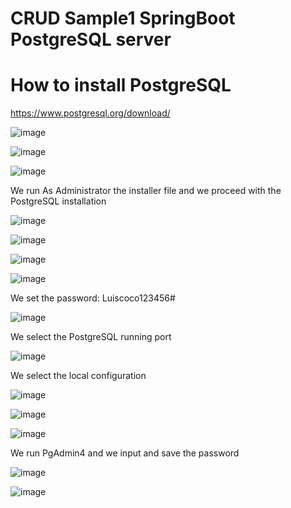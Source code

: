 # CRUD Sample1 SpringBoot PostgreSQL server

# How to install PostgreSQL

https://www.postgresql.org/download/

![image](https://github.com/luiscoco/CRUD_Sample1_Spring-Boot-PostgreSQL-server/assets/32194879/a022db1e-06d5-48af-be26-16bd84358a86)

![image](https://github.com/luiscoco/CRUD_Sample1_Spring-Boot-PostgreSQL-server/assets/32194879/aadc0f26-0a5e-476b-a0b8-a9cecc71f72b)

![image](https://github.com/luiscoco/CRUD_Sample1_Spring-Boot-PostgreSQL-server/assets/32194879/cc2e5f1b-9dab-430b-b63c-eb8ce4ac0519)

We run As Administrator the installer file and we proceed with the PostgreSQL installation

![image](https://github.com/luiscoco/CRUD_Sample1_Spring-Boot-PostgreSQL-server/assets/32194879/c0d12e0a-be80-475d-9f24-e3f2c27d7333)

![image](https://github.com/luiscoco/CRUD_Sample1_Spring-Boot-PostgreSQL-server/assets/32194879/495d34d4-ad71-47bc-9e6c-fd30afd9845e)

![image](https://github.com/luiscoco/CRUD_Sample1_Spring-Boot-PostgreSQL-server/assets/32194879/95713939-0cc9-4d25-9383-16f2f48050dd)

![image](https://github.com/luiscoco/CRUD_Sample1_Spring-Boot-PostgreSQL-server/assets/32194879/ef6f992d-7aac-43f3-9b3d-942ad5f60511)

We set the password: Luiscoco123456#

![image](https://github.com/luiscoco/CRUD_Sample1_Spring-Boot-PostgreSQL-server/assets/32194879/d99d5dc1-a2cb-46e9-bc3a-1e53d6627634)

We select the PostgreSQL running port

![image](https://github.com/luiscoco/CRUD_Sample1_Spring-Boot-PostgreSQL-server/assets/32194879/a22a72b1-8a74-4d3a-bd6c-3d26595c0849)

We select the local configuration

![image](https://github.com/luiscoco/CRUD_Sample1_Spring-Boot-PostgreSQL-server/assets/32194879/df544b12-fddd-4972-b3d6-13fe85abbdc2)

![image](https://github.com/luiscoco/CRUD_Sample1_Spring-Boot-PostgreSQL-server/assets/32194879/72a13562-8f63-4715-9112-0289ecc793f0)

![image](https://github.com/luiscoco/CRUD_Sample1_Spring-Boot-PostgreSQL-server/assets/32194879/4b0bfc52-124c-4f34-8171-414784ad349d)

We run PgAdmin4 and we input and save the password

![image](https://github.com/luiscoco/CRUD_Sample1_Spring-Boot-PostgreSQL-server/assets/32194879/42333992-9a56-4b4c-9535-a15b763aa848)

![image](https://github.com/luiscoco/CRUD_Sample1_Spring-Boot-PostgreSQL-server/assets/32194879/871f2893-d65f-4e9a-8257-b692cd55739e)
